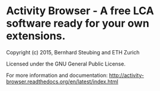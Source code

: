 # Activity Browser - A free LCA software ready for your own extensions. #

Copyright (c) 2015, Bernhard Steubing and ETH Zurich

Licensed under the GNU General Public License.

For more information and documentation: http://activity-browser.readthedocs.org/en/latest/index.html
